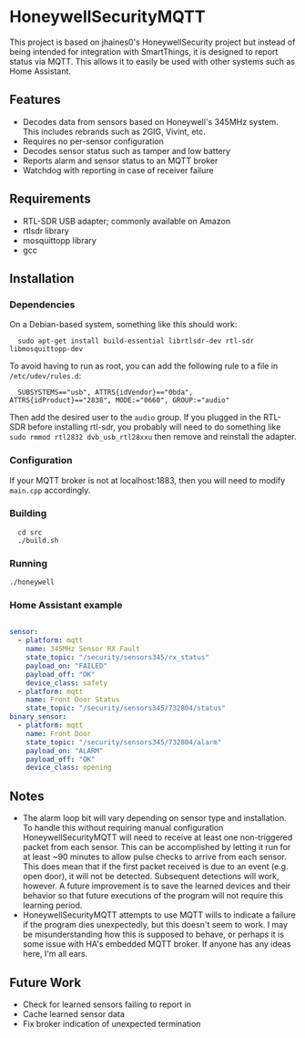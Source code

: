 # HoneywellSecurityMQTT

This project is based on jhaines0's HoneywellSecurity project but instead of being intended for integration with SmartThings, it is designed to report status via MQTT.  This allows it to easily be used with other systems such as Home Assistant.


## Features
 - Decodes data from sensors based on Honeywell's 345MHz system.  This includes rebrands such as 2GIG, Vivint, etc.
 - Requires no per-sensor configuration
 - Decodes sensor status such as tamper and low battery
 - Reports alarm and sensor status to an MQTT broker
 - Watchdog with reporting in case of receiver failure


## Requirements
 - RTL-SDR USB adapter; commonly available on Amazon
 - rtlsdr library
 - mosquittopp library
 - gcc

## Installation
### Dependencies
On a Debian-based system, something like this should work:
```
  sudo apt-get install build-essential librtlsdr-dev rtl-sdr libmosquittopp-dev
```

To avoid having to run as root, you can add the following rule to a file in `/etc/udev/rules.d`:
```
  SUBSYSTEMS=="usb", ATTRS{idVendor}=="0bda", ATTRS{idProduct}=="2838", MODE:="0660", GROUP:="audio"
```

Then add the desired user to the `audio` group.
If you plugged in the RTL-SDR before installing rtl-sdr, you probably will need to do something like `sudo rmmod rtl2832 dvb_usb_rtl28xxu` then remove and reinstall the adapter.

### Configuration
If your MQTT broker is not at localhost:1883, then you will need to modify `main.cpp` accordingly.
### Building
```
  cd src
  ./build.sh
```

### Running
  `./honeywell`

### Home Assistant example
```yaml

sensor:
  - platform: mqtt
    name: 345MHz Sensor RX Fault
    state_topic: "/security/sensors345/rx_status"
    payload_on: "FAILED"
    payload_off: "OK"
    device_class: safety
  - platform: mqtt
    name: Front Door Status
    state_topic: "/security/sensors345/732804/status"
binary_sensor:
  - platform: mqtt
    name: Front Door
    state_topic: "/security/sensors345/732804/alarm"
    payload_on: "ALARM"
    payload_off: "OK"
    device_class: opening

```

## Notes
 - The alarm loop bit will vary depending on sensor type and installation.  To handle this without requiring manual configuration HoneywellSecurityMQTT will need to receive at least one non-triggered packet from each sensor.  This can be accomplished by letting it run for at least ~90 minutes to allow pulse checks to arrive from each sensor.  This does mean that if the first packet received is due to an event (e.g. open door), it will not be detected.  Subsequent detections will work, however.  A future improvement is to save the learned devices and their behavior so that future executions of the program will not require this learning period.
 - HoneywellSecurityMQTT attempts to use MQTT wills to indicate a failure if the program dies unexpectedly, but this doesn't seem to work.  I may be misunderstanding how this is supposed to behave, or perhaps it is some issue with HA's embedded MQTT broker.  If anyone has any ideas here, I'm all ears.

## Future Work
 - Check for learned sensors failing to report in
 - Cache learned sensor data
 - Fix broker indication of unexpected termination

